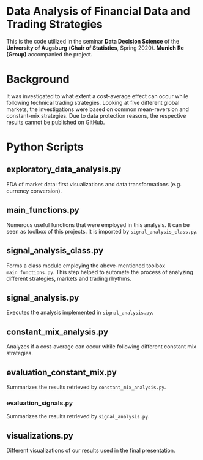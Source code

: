 # Data Analysis of Financial Data and Trading Strategies
 
 This is the code utilized in the seminar **Data Decision Science** of the **University of Augsburg** (**Chair of Statistics**, Spring 2020). **Munich Re (Group)** accompanied the project.

# Background

It was investigated to what extent a cost-average effect can occur while following technical trading strategies. Looking at five different global markets, the investigations were based on common mean-reversion and constant-mix strategies. Due to data protection reasons, the respective results cannot be published on GitHub. 

# Python Scripts

 ## exploratory_data_analysis.py
 EDA of market data: first visualizations and data transformations (e.g. currency conversion).

 ## main_functions.py
 Numerous useful functions that were employed in this analysis. It can be seen as toolbox of this projects. It is imported by `signal_analysis_class.py`.

 ## signal_analysis_class.py
 Forms a class module employing the above-mentioned toolbox `main_functions.py`. This step helped to automate the process of analyzing different strategies, markets and trading rhythms.
  
 ## signal_analysis.py
 Executes the analysis implemented in `signal_analysis.py`.

 ## constant_mix_analysis.py
 Analyzes if a cost-average can occur while following different constant mix strategies.

 ## evaluation_constant_mix.py
 Summarizes the results retrieved by `constant_mix_analysis.py`.

 ### evaluation_signals.py
 Summarizes the results retrieved by `signal_analysis.py`.
 
 ## visualizations.py
 Different visualizations of our results used in the final presentation.
